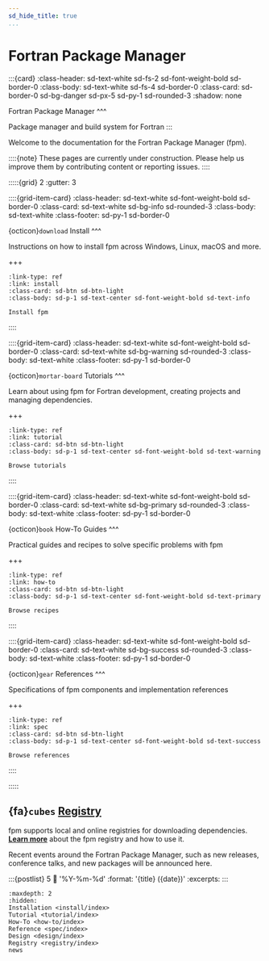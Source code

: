 ```yaml
---
sd_hide_title: true
...
```


# Fortran Package Manager

:::{card}
:class-header: sd-text-white sd-fs-2 sd-font-weight-bold sd-border-0
:class-body: sd-text-white sd-fs-4 sd-border-0
:class-card: sd-border-0 sd-bg-danger sd-px-5 sd-py-1 sd-rounded-3
:shadow: none

Fortran Package Manager
^^^

Package manager and build system for Fortran
:::

Welcome to the documentation for the Fortran Package Manager (fpm).

::::{note}
These pages are currently under construction.
Please help us improve them by contributing content or reporting issues.
::::


:::::{grid} 2
:gutter: 3

::::{grid-item-card}
:class-header: sd-text-white sd-font-weight-bold sd-border-0
:class-card: sd-text-white sd-bg-info sd-rounded-3
:class-body: sd-text-white
:class-footer: sd-py-1 sd-border-0

{octicon}`download` Install
^^^

Instructions on how to install fpm across Windows, Linux, macOS and more.

+++
```{card}
:link-type: ref
:link: install
:class-card: sd-btn sd-btn-light
:class-body: sd-p-1 sd-text-center sd-font-weight-bold sd-text-info

Install fpm
```
::::

::::{grid-item-card}
:class-header: sd-text-white sd-font-weight-bold sd-border-0
:class-card: sd-text-white sd-bg-warning sd-rounded-3
:class-body: sd-text-white
:class-footer: sd-py-1 sd-border-0

{octicon}`mortar-board` Tutorials
^^^

Learn about using fpm for Fortran development, creating projects and managing dependencies.

+++
```{card}
:link-type: ref
:link: tutorial
:class-card: sd-btn sd-btn-light
:class-body: sd-p-1 sd-text-center sd-font-weight-bold sd-text-warning

Browse tutorials
```
::::

::::{grid-item-card}
:class-header: sd-text-white sd-font-weight-bold sd-border-0
:class-card: sd-text-white sd-bg-primary sd-rounded-3
:class-body: sd-text-white
:class-footer: sd-py-1 sd-border-0

{octicon}`book` How-To Guides
^^^

Practical guides and recipes to solve specific problems with fpm

+++
```{card}
:link-type: ref
:link: how-to
:class-card: sd-btn sd-btn-light
:class-body: sd-p-1 sd-text-center sd-font-weight-bold sd-text-primary

Browse recipes
```
::::

::::{grid-item-card}
:class-header: sd-text-white sd-font-weight-bold sd-border-0
:class-card: sd-text-white sd-bg-success sd-rounded-3
:class-body: sd-text-white
:class-footer: sd-py-1 sd-border-0

{octicon}`gear` References
^^^

Specifications of fpm components and implementation references

+++
```{card}
:link-type: ref
:link: spec
:class-card: sd-btn sd-btn-light
:class-body: sd-p-1 sd-text-center sd-font-weight-bold sd-text-success

Browse references
```
::::

:::::

## {fa}`cubes` [Registry](registry/index)

fpm supports local and online registries for downloading dependencies.
[**Learn more**](registry/index) about the fpm registry and how to use it.


Recent events around the Fortran Package Manager, such as new releases, conference talks, and new packages will be announced here.

:::{postlist} 5
:date: '%Y-%m-%d'
:format: '{title} ({date})'
:excerpts:
:::


````{toctree}
:maxdepth: 2
:hidden:
Installation <install/index>
Tutorial <tutorial/index>
How-To <how-to/index>
Reference <spec/index>
Design <design/index>
Registry <registry/index>
news
````
